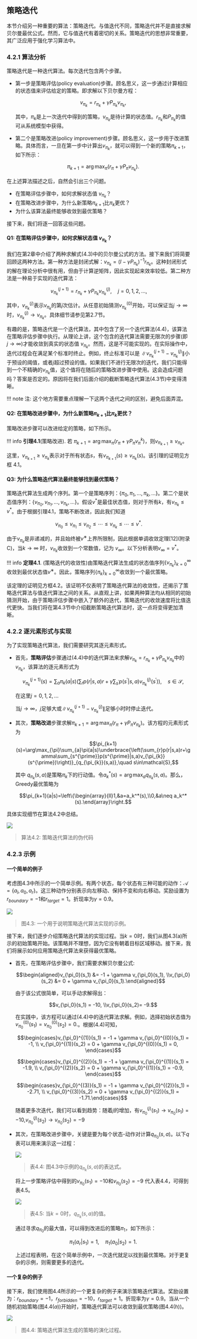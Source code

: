 ## 策略迭代

本节介绍另一种重要的算法：策略迭代。与值迭代不同，策略迭代并不是直接求解贝尔曼最优公式。然而，它与值迭代有着密切的关系。策略迭代的思想非常重要，其广泛应用于强化学习算法中。

### 4.2.1 算法分析

策略迭代是一种迭代算法。每次迭代包含两个步骤。

- 第一步是策略评估(policy evaluation)步骤。顾名思义，这一步通过计算相应的状态值来评估给定的策略。即求解以下贝尔曼方程：

    $$v_{\pi_k}=r_{\pi_k}+\gamma P_{\pi_k}v_{\pi_k},\tag{4.3}$$
    
    其中，$\pi_k$是上一次迭代中得到的策略，$v_{\pi_k}$是待计算的状态值。$r_{\pi_k}$和$P_{\pi_k}$的值可从系统模型中获得。

- 第二个是策略改进(policy improvement)步骤。顾名思义，这一步用于改进策略。具体而言，一旦在第一步中计算出$v_{\pi_k}$，就可以得到一个新的策略$\pi_{k+1}$，如下所示：

    $$\pi_{k+1}=\arg\max_\pi(r_\pi+\gamma P_\pi v_{\pi_k}).$$

在上述算法描述之后，自然会引出三个问题。

- 在策略评估步骤中，如何求解状态值 $v_{\pi_k}$？ 
- 在策略改进步骤中，为什么新策略$π_{k+1}$比$\pi_k$更优？ 
-  为什么该算法最终能够收敛到最优策略？
  
接下来，我们将逐一回答这些问题。

#### Q1: 在策略评估步骤中，如何求解状态值 $v_{\pi_k}$？ 

我们在第$2$章中介绍了两种求解式$(4.3)$中的贝尔曼公式的方法。接下来我们将简要回顾这两种方法。第一种方法是封闭式解：$v_{\pi_k}=(I-\gamma P_{\pi_k})^{-1}r_{\pi_k}$。这种封闭形式的解在理论分析中很有用，但由于计算逆矩阵，因此实现起来效率较低。第二种方法是一种易于实现的迭代算法：

$$v_{\pi_k}^{(j+1)}=r_{\pi_k}+\gamma P_{\pi_k}v_{\pi_k}^{(j)},\quad j=0,1,2,...,\tag{4.4}$$

其中，$v^{(j)}_{π_k}$表示$v_{\pi_k}$的第$j$次估计。从任意初始猜测$v^{(0)}_{\pi_k}$开始，可以保证当$j \rightarrow \infty$时，$v^{(j)}_{\pi_k}\rightarrow v_{\pi_k}$。具体细节请参见第$2.7$节。

有趣的是，策略迭代是一个迭代算法，其中包含了另一个迭代算法$(4.4)$，该算法在策略评估步骤中执行。从理论上讲，这个包含的迭代算法需要无限次的步骤(即 $j \to \infty$)才能收敛到真实的状态值 $v_{\pi_k}$。然而，这是不可能实现的。在实际操作中，迭代过程会在满足某个标准时终止。例如，终止标准可以是 $\| v_{\pi_k}^{(j+1)} - v_{\pi_k}^{(j)}\|$小于预设的阈值，或者$j$超过预设的值。如果我们不进行无限次的迭代，我们只能得到一个不精确的$v_{\pi_k}$值，这个值将在随后的策略改进步骤中使用。这会造成问题吗？答案是否定的。原因将在我们后面介绍的截断策略迭代算法($4.3$节)中变得清晰。

!!! note 
    注: 这个地方需要重点理解一下这两个迭代之间的区别，避免后面弄混。

#### Q2: 在策略改进步骤中，为什么新策略$π_{k+1}$比$\pi_k$更优？ 

策略改进步骤可以改进给定的策略，如下所示。

!!! info
    **引理4.1**(策略改进). 若 $\pi_{k+1} = \arg\max_\pi(r_\pi + \gamma P_\pi v_\pi^k)$，则$v_{\pi_{k+1}} \geq v_{\pi_k}$。

这里，$v_{\pi_{k+1}} 
\geq v_{\pi_k}$表示对于所有状态$s$，有$v_{\pi_{k+1}}(s) ≥ v_{\pi_k}(s)$。该引理的证明见方框 4.1。

#### Q3: 为什么策略迭代算法最终能够找到最优策略？

策略迭代算法生成两个序列。第一个是策略序列：$\{\pi_0,\pi_1,...,\pi_k, ...\}$。第二个是状态值序列：$\{v_{\pi_0}, v_{\pi_1},...,v_{\pi_k},...\}$。假设$v^*$是最佳状态值，则对于所有$k$，有$v_{\pi_k}\leq v^*$。由于根据引理4.1，策略不断改进，因此我们知道

$$v_{\pi_0}\leq v_{\pi_1}\leq v_{\pi_2}\leq\cdots\leq v_{\pi_k}\leq\cdots\leq v^*.$$

由于$v_{\pi_k}$是非递减的，并且始终被$v^∗$上界所限制，因此根据单调收敛定理[12](附录 C)，当$k\rightarrow\infty$ 时，$v_{\pi_k}$收敛到一个常数值，记为 $v_\infty$。以下分析表明$v_\infty=v^*$。

!!! info
    **定理4.1**. (策略迭代的收敛性)由策略迭代算法生成的状态值序列$\{v_{\pi_k}\}_{k=0}^{\infty}$收敛到最优状态值$v^∗$。因此，策略序列$\{\pi_k\}^\infty_{k=0}$收敛到一个最优策略。

该定理的证明见方框$4.2$。该证明不仅表明了策略迭代算法的收敛性，还揭示了策略迭代算法与值迭代算法之间的关系。从直观上讲，如果两种算法均从相同的初始猜测开始，由于策略评估步骤中嵌入了额外的迭代，策略迭代的收敛速度将比值迭代更快。当我们将在第$4.3$节中介绍截断策略迭代算法时，这一点将变得更加清晰。

### 4.2.2 逐元素形式与实现

为了实现策略迭代算法，我们需要研究其逐元素形式。

- 首先，**策略评估**步骤通过$(4.4)$中的迭代算法来求解$v_{\pi_k} = r_{\pi_k} + \gamma P_{\pi_k}v_{\pi_k}$中的$v_{\pi_k}$，该算法的逐元素形式为

    $$v_{\pi_{k}}^{(j+1)}(s)=\sum_{a}\pi_{k}(a|s)\left(\sum_{r}p(r|s,a)r+\gamma\sum_{s^{\prime}}p(s^{\prime}|s,a)v_{\pi_{k}}^{(j)}(s^{\prime})\right),\quad s\in\mathcal{S},$$

    在这里$j=0,1,2,...$

    当$j\to\infty$，$j$足够大或$\|v_{\pi_{k}}^{(j+1)}-v_{\pi_{k}}^{(j)}\|$足够小时时停止迭代。

- 其次，**策略改进**步骤求解$\pi_{k+1} = \arg \max_\pi(r_\pi + \gamma P_\pi v_{\pi_k})$。该方程的元素形式为

    $$\pi_{k+1}(s)=\arg\max_{\pi}\sum_{a}\pi(a|s)\underbrace{\left(\sum_{r}p(r|s,a)r+\gamma\sum_{s^{\prime}}p(s^{\prime}|s,a)v_{\pi_{k}}(s^{\prime})\right)}_{q_{\pi_{k}}(s,a)},\quad s\in\mathcal{S},$$

    其中 $q_{\pi_k}(s,a)$是策略$\pi_k$下的行动值。令$a^*_k(s) =\arg\max_a q_{\pi_k}(s,a)$。那么，Greedy最优策略为

    $$\pi_{k+1}(a|s)=\left\{\begin{array}{ll}1,&a=a_k^*(s),\\0,&a\neq a_k^*(s).\end{array}\right.$$

具体实现细节在算法$4.2$中总结。

 ![](../img/04/12.png)
 >算法$4.2$: 策略迭代算法的伪代码

### 4.2.3 示例

#### 一个简单的例子

考虑图$4.3$中所示的一个简单示例。有两个状态，每个状态有三种可能的动作：$\mathcal{A} = \{a_l, a_0, a_r\}$。这三种动作分别表示向左移动、保持不变和向右移动。奖励设置为$r_{boundary} = −1$和$r_{target} = 1$。折现率为$\gamma = 0.9$。

 ![](../img/04/5.png)
 >图4.3: 一个用于说明策略迭代算法实现的示例。

接下来，我们逐步介绍策略迭代算法的实现过程。当$k = 0$时，我们从图4.3(a)所示的初始策略开始。该策略并不理想，因为它没有朝着目标区域移动。接下来，我们将展示如何应用策略迭代算法来获得最优策略。

- 首先，在策略评估步骤中，我们需要求解贝尔曼公式:

    $$\begin{aligned}v_{\pi_0}(s_1) &= -1 + \gamma v_{\pi_0}(s_1), \\v_{\pi_0}(s_2) &= 0 + \gamma v_{\pi_0}(s_1).\end{aligned}$$

    由于该公式很简单，可以手动求解得出：

    $$v_{\pi_0}(s_1) = -10, \\v_{\pi_0}(s_2)= -9.$$

    在实践中，该方程可以通过$(4.4)$中的迭代算法求解。例如，选择初始状态值为$v_{\pi_0}^{(0)}(s_1) = v_{\pi_0}^{(0)}(s_2) = 0.$。根据(4.4)可知，

    $$\begin{cases}v_{\pi_0}^{(1)}(s_1) = -1 + \gamma v_{\pi_0}^{(0)}(s_1) = -1, \\
    v_{\pi_0}^{(1)}(s_2) = 0 + \gamma v_{\pi_0}^{(0)}(s_1) = 0, \end{cases}$$

    $$\begin{cases}v_{\pi_0}^{(2)}(s_1) = -1 + \gamma v_{\pi_0}^{(1)}(s_1) = -1.9, \\
    v_{\pi_0}^{(2)}(s_2) = 0 + \gamma v_{\pi_0}^{(1)}(s_1) = -0.9, \end{cases}$$

    $$\begin{cases}v_{\pi_0}^{(3)}(s_1) = -1 + \gamma v_{\pi_0}^{(2)}(s_1) = -2.71, \\
    v_{\pi_0}^{(3)}(s_2) = 0 + \gamma v_{\pi_0}^{(2)}(s_1) = -1.71.\end{cases}$$

    随着更多次迭代，我们可以看到趋势：随着$j$的增加，有$v_{\pi_{0}}^{(j)}(s_{1})\to v_{\pi_{0}}(s_{1})=-10$,$v_{\pi_{0}}^{(j)}(s_{2})\to v_{\pi_{0}}(s_{2})=-9$

- 其次，在策略改进步骤中，关键是要为每个状态-动作对计算$q_{\pi_0}(s,a)$。以下$q$表可以用来演示这一过程：
    
     ![](../img/04/6.png)
     > 表$4.4$: 图$4.3$中示例的$q_{\pi_k}(s,a)$的表达式。

    将上一步策略评估中得到的$v_{\pi_0}(s_1) = −10$和$v_{\pi_0}(s_2) = −9$ 代入表$4.4$，可得到表$4.5$。

     ![](../img/04/7.png)
     > 表$4.5$: 当$k=0$时，$q_{\pi_k}(s,a)$的值。

    通过寻求$q_{\pi_0}$的最大值，可以得到改进后的策略$\pi_1$，如下所示：
    
    $$\pi_1(a_r|s_1)=1,\quad\pi_1(a_0|s_2)=1.$$

    上述过程表明，在这个简单示例中，一次迭代就足以找到最优策略。对于更复杂的示例，则需要更多的迭代。

#### 一个复杂的例子

接下来，我们使用图$4.4$所示的一个更复杂的例子来演示策略迭代算法。奖励设置为：$r_{boundary} = −1，r_{forbidden} = −10，r_{target} = 1$。折现率为$\gamma = 0.9$。当从一个随机初始策略(图$4.4(a)$)开始时，策略迭代算法可以收敛到最优策略(图$4.4(h)$)。

 ![](../img/04/8.png)
 > 图$4.4$: 策略迭代算法生成的策略的演化过程。
